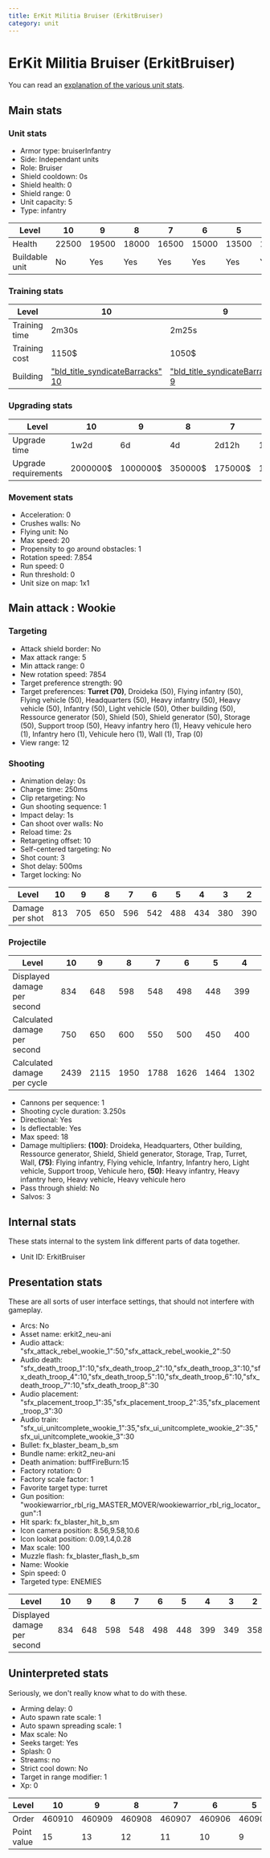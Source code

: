 ```yaml
---
title: ErKit Militia Bruiser (ErkitBruiser)
category: unit
---
```


# ErKit Militia Bruiser (ErkitBruiser)

You can read an [explanation  of the various unit stats](unitexplained.md).

## Main stats

### Unit stats

  * Armor type: bruiserInfantry
  * Side: Independant units
  * Role: Bruiser
  * Shield cooldown: 0s
  * Shield health: 0
  * Shield range: 0
  * Unit capacity: 5
  * Type: infantry

|Level         |10   |9    |8    |7    |6    |5    |4    |3    |2    |1   |
|--------------|-----|-----|-----|-----|-----|-----|-----|-----|-----|----|
|Health        |22500|19500|18000|16500|15000|13500|12000|10500|10800|9000|
|Buildable unit|No   |Yes  |Yes  |Yes  |Yes  |Yes  |Yes  |Yes  |Yes  |Yes |


### Training stats

|Level        |10                                                        |9                                                        |8                                                        |7                                                        |6                                                        |5                                                        |4                                                        |3                                                        |2                                                        |1                                                        |
|-------------|----------------------------------------------------------|---------------------------------------------------------|---------------------------------------------------------|---------------------------------------------------------|---------------------------------------------------------|---------------------------------------------------------|---------------------------------------------------------|---------------------------------------------------------|---------------------------------------------------------|---------------------------------------------------------|
|Training time|2m30s                                                     |2m25s                                                    |2m20s                                                    |2m15s                                                    |2m10s                                                    |2m5s                                                     |2m                                                       |1m55s                                                    |1m50s                                                    |1m45s                                                    |
|Training cost|1150$                                                     |1050$                                                    |950$                                                     |850$                                                     |750$                                                     |650$                                                     |550$                                                     |450$                                                     |350$                                                     |250$                                                     |
|Building     |["bld_title_syndicateBarracks" 10](syndicateBarracks.html)|["bld_title_syndicateBarracks" 9](syndicateBarracks.html)|["bld_title_syndicateBarracks" 8](syndicateBarracks.html)|["bld_title_syndicateBarracks" 7](syndicateBarracks.html)|["bld_title_syndicateBarracks" 6](syndicateBarracks.html)|["bld_title_syndicateBarracks" 5](syndicateBarracks.html)|["bld_title_syndicateBarracks" 4](syndicateBarracks.html)|["bld_title_syndicateBarracks" 3](syndicateBarracks.html)|["bld_title_syndicateBarracks" 2](syndicateBarracks.html)|["bld_title_syndicateBarracks" 1](syndicateBarracks.html)|


### Upgrading stats

|Level               |10      |9       |8      |7      |6      |5     |4     |3    |2    |1   |
|--------------------|--------|--------|-------|-------|-------|------|------|-----|-----|----|
|Upgrade time        |1w2d    |6d      |4d     |2d12h  |1d12h  |10h   |5h    |1h30m|30m  |0s  |
|Upgrade requirements|2000000$|1000000$|350000$|175000$|115000$|35000$|15000$|6000$|3000$|700$|


### Movement stats

  * Acceleration: 0
  * Crushes walls: No
  * Flying unit: No
  * Max speed: 20
  * Propensity to go around obstacles: 1
  * Rotation speed: 7.854
  * Run speed: 0
  * Run threshold: 0
  * Unit size on map: 1x1

## Main attack : Wookie

### Targeting

  * Attack shield border: No
  * Max attack range: 5
  * Min attack range: 0
  * New rotation speed: 7854
  * Target preference strength: 90
  * Target preferences: **Turret (70)**, Droideka (50), Flying infantry (50), Flying vehicle (50), Headquarters (50), Heavy infantry (50), Heavy vehicle (50), Infantry (50), Light vehicle (50), Other building (50), Ressource generator (50), Shield (50), Shield generator (50), Storage (50), Support troop (50), Heavy infantry hero (1), Heavy vehicule hero (1), Infantry hero (1), Vehicule hero (1), Wall (1), Trap (0)
  * View range: 12

### Shooting

  * Animation delay: 0s
  * Charge time: 250ms
  * Clip retargeting: No
  * Gun shooting sequence: 1
  * Impact delay: 1s
  * Can shoot over walls: No
  * Reload time: 2s
  * Retargeting offset: 10
  * Self-centered targeting: No
  * Shot count: 3
  * Shot delay: 500ms
  * Target locking: No

|Level          |10 |9  |8  |7  |6  |5  |4  |3  |2  |1  |
|---------------|---|---|---|---|---|---|---|---|---|---|
|Damage per shot|813|705|650|596|542|488|434|380|390|325|


### Projectile

|Level                       |10  |9   |8   |7   |6   |5   |4   |3   |2   |1  |
|----------------------------|----|----|----|----|----|----|----|----|----|---|
|Displayed damage per second |834 |648 |598 |548 |498 |448 |399 |349 |358 |299|
|Calculated damage per second|750 |650 |600 |550 |500 |450 |400 |350 |360 |300|
|Calculated damage per cycle |2439|2115|1950|1788|1626|1464|1302|1140|1170|975|


  * Cannons per sequence: 1
  * Shooting cycle duration: 3.250s
  * Directional: Yes
  * Is deflectable: Yes
  * Max speed: 18
  * Damage multipliers: **(100)**: Droideka, Headquarters, Other building, Ressource generator, Shield, Shield generator, Storage, Trap, Turret, Wall, **(75)**: Flying infantry, Flying vehicle, Infantry, Infantry hero, Light vehicle, Support troop, Vehicule hero, **(50)**: Heavy infantry, Heavy infantry hero, Heavy vehicle, Heavy vehicule hero
  * Pass through shield: No
  * Salvos: 3

## Internal stats

These stats internal to the system link different parts of data together.

  * Unit ID: ErkitBruiser

## Presentation stats

These are all sorts of user interface settings, that should not interfere with gameplay.

  * Arcs: No
  * Asset name: erkit2_neu-ani
  * Audio attack: "sfx_attack_rebel_wookie_1":50,"sfx_attack_rebel_wookie_2":50
  * Audio death: "sfx_death_troop_1":10,"sfx_death_troop_2":10,"sfx_death_troop_3":10,"sfx_death_troop_4":10,"sfx_death_troop_5":10,"sfx_death_troop_6":10,"sfx_death_troop_7":10,"sfx_death_troop_8":30
  * Audio placement: "sfx_placement_troop_1":35,"sfx_placement_troop_2":35,"sfx_placement_troop_3":30
  * Audio train: "sfx_ui_unitcomplete_wookie_1":35,"sfx_ui_unitcomplete_wookie_2":35,"sfx_ui_unitcomplete_wookie_3":30
  * Bullet: fx_blaster_beam_b_sm
  * Bundle name: erkit2_neu-ani
  * Death animation: buffFireBurn:15
  * Factory rotation: 0
  * Factory scale factor: 1
  * Favorite target type: turret
  * Gun position: "wookiewarrior_rbl_rig_MASTER_MOVER/wookiewarrior_rbl_rig_locator_gun":1
  * Hit spark: fx_blaster_hit_b_sm
  * Icon camera position: 8.56,9.58,10.6
  * Icon lookat position: 0.09,1.4,0.28
  * Max scale: 100
  * Muzzle flash: fx_blaster_flash_b_sm
  * Name: Wookie
  * Spin speed: 0
  * Targeted type: ENEMIES

|Level                      |10 |9  |8  |7  |6  |5  |4  |3  |2  |1  |
|---------------------------|---|---|---|---|---|---|---|---|---|---|
|Displayed damage per second|834|648|598|548|498|448|399|349|358|299|


## Uninterpreted stats

Seriously, we don't really know what to do with these.

  * Arming delay: 0
  * Auto spawn rate scale: 1
  * Auto spawn spreading scale: 1
  * Max scale: No
  * Seeks target: Yes
  * Splash: 0
  * Streams: no
  * Strict cool down: No
  * Target in range modifier: 1
  * Xp: 0

|Level      |10    |9     |8     |7     |6     |5     |4     |3     |2     |1     |
|-----------|------|------|------|------|------|------|------|------|------|------|
|Order      |460910|460909|460908|460907|460906|460905|460904|460903|460902|460901|
|Point value|15    |13    |12    |11    |10    |9     |8     |7     |6     |5     |


